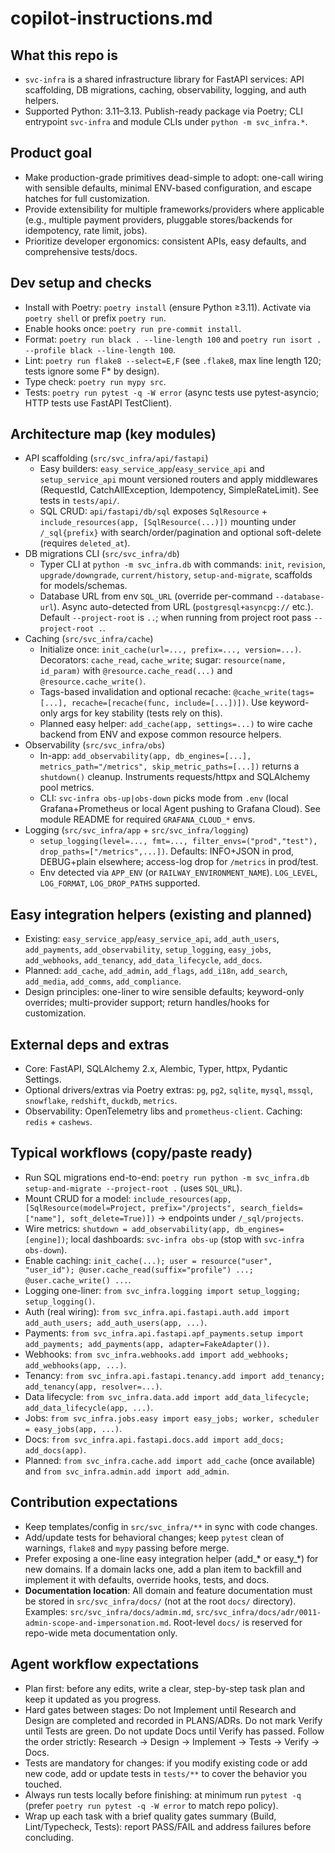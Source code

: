 # copilot-instructions.md

## What this repo is
- `svc-infra` is a shared infrastructure library for FastAPI services: API scaffolding, DB migrations, caching, observability, logging, and auth helpers.
- Supported Python: 3.11–3.13. Publish-ready package via Poetry; CLI entrypoint `svc-infra` and module CLIs under `python -m svc_infra.*`.

## Product goal
- Make production-grade primitives dead-simple to adopt: one-call wiring with sensible defaults, minimal ENV-based configuration, and escape hatches for full customization.
- Provide extensibility for multiple frameworks/providers where applicable (e.g., multiple payment providers, pluggable stores/backends for idempotency, rate limit, jobs).
- Prioritize developer ergonomics: consistent APIs, easy defaults, and comprehensive tests/docs.

## Dev setup and checks
- Install with Poetry: `poetry install` (ensure Python ≥3.11). Activate via `poetry shell` or prefix `poetry run`.
- Enable hooks once: `poetry run pre-commit install`.
- Format: `poetry run black . --line-length 100` and `poetry run isort . --profile black --line-length 100`.
- Lint: `poetry run flake8 --select=E,F` (see `.flake8`, max line length 120; tests ignore some F* by design).
- Type check: `poetry run mypy src`.
- Tests: `poetry run pytest -q -W error` (async tests use pytest-asyncio; HTTP tests use FastAPI TestClient).

## Architecture map (key modules)
- API scaffolding (`src/svc_infra/api/fastapi`)
	- Easy builders: `easy_service_app`/`easy_service_api` and `setup_service_api` mount versioned routers and apply middlewares (RequestId, CatchAllException, Idempotency, SimpleRateLimit). See tests in `tests/api/`.
	- SQL CRUD: `api/fastapi/db/sql` exposes `SqlResource` + `include_resources(app, [SqlResource(...)])` mounting under `/_sql{prefix}` with search/order/pagination and optional soft-delete (requires `deleted_at`).
- DB migrations CLI (`src/svc_infra/db`)
	- Typer CLI at `python -m svc_infra.db` with commands: `init`, `revision`, `upgrade/downgrade`, `current/history`, `setup-and-migrate`, scaffolds for models/schemas.
	- Database URL from env `SQL_URL` (override per-command `--database-url`). Async auto-detected from URL (`postgresql+asyncpg://` etc.). Default `--project-root` is `..`; when running from project root pass `--project-root .`.
- Caching (`src/svc_infra/cache`)
	- Initialize once: `init_cache(url=..., prefix=..., version=...)`. Decorators: `cache_read`, `cache_write`; sugar: `resource(name, id_param)` with `@resource.cache_read(...)` and `@resource.cache_write()`.
	- Tags-based invalidation and optional recache: `@cache_write(tags=[...], recache=[recache(func, include=[...])])`. Use keyword-only args for key stability (tests rely on this).
	- Planned easy helper: `add_cache(app, settings=...)` to wire cache backend from ENV and expose common resource helpers.
- Observability (`src/svc_infra/obs`)
	- In-app: `add_observability(app, db_engines=[...], metrics_path="/metrics", skip_metric_paths=[...])` returns a `shutdown()` cleanup. Instruments requests/httpx and SQLAlchemy pool metrics.
	- CLI: `svc-infra obs-up|obs-down` picks mode from `.env` (local Grafana+Prometheus or local Agent pushing to Grafana Cloud). See module README for required `GRAFANA_CLOUD_*` envs.
- Logging (`src/svc_infra/app` + `src/svc_infra/logging`)
	- `setup_logging(level=..., fmt=..., filter_envs=("prod","test"), drop_paths=["/metrics",...])`. Defaults: INFO+JSON in prod, DEBUG+plain elsewhere; access-log drop for `/metrics` in prod/test.
	- Env detected via `APP_ENV` (or `RAILWAY_ENVIRONMENT_NAME`). `LOG_LEVEL`, `LOG_FORMAT`, `LOG_DROP_PATHS` supported.

## Easy integration helpers (existing and planned)
- Existing: `easy_service_app`/`easy_service_api`, `add_auth_users`, `add_payments`, `add_observability`, `setup_logging`, `easy_jobs`, `add_webhooks`, `add_tenancy`, `add_data_lifecycle`, `add_docs`.
- Planned: `add_cache`, `add_admin`, `add_flags`, `add_i18n`, `add_search`, `add_media`, `add_comms`, `add_compliance`.
- Design principles: one-liner to wire sensible defaults; keyword-only overrides; multi-provider support; return handles/hooks for customization.

## External deps and extras
- Core: FastAPI, SQLAlchemy 2.x, Alembic, Typer, httpx, Pydantic Settings.
- Optional drivers/extras via Poetry extras: `pg`, `pg2`, `sqlite`, `mysql`, `mssql`, `snowflake`, `redshift`, `duckdb`, `metrics`.
- Observability: OpenTelemetry libs and `prometheus-client`. Caching: `redis` + `cashews`.

## Typical workflows (copy/paste ready)
- Run SQL migrations end-to-end: `poetry run python -m svc_infra.db setup-and-migrate --project-root .` (uses `SQL_URL`).
- Mount CRUD for a model: `include_resources(app, [SqlResource(model=Project, prefix="/projects", search_fields=["name"], soft_delete=True)])` → endpoints under `/_sql/projects`.
- Wire metrics: `shutdown = add_observability(app, db_engines=[engine])`; local dashboards: `svc-infra obs-up` (stop with `svc-infra obs-down`).
- Enable caching: `init_cache(...); user = resource("user", "user_id"); @user.cache_read(suffix="profile") ...; @user.cache_write() ...`.
- Logging one-liner: `from svc_infra.logging import setup_logging; setup_logging()`.
- Auth (real wiring): `from svc_infra.api.fastapi.auth.add import add_auth_users; add_auth_users(app, ...)`.
- Payments: `from svc_infra.api.fastapi.apf_payments.setup import add_payments; add_payments(app, adapter=FakeAdapter())`.
- Webhooks: `from svc_infra.webhooks.add import add_webhooks; add_webhooks(app, ...)`.
- Tenancy: `from svc_infra.api.fastapi.tenancy.add import add_tenancy; add_tenancy(app, resolver=...)`.
- Data lifecycle: `from svc_infra.data.add import add_data_lifecycle; add_data_lifecycle(app, ...)`.
- Jobs: `from svc_infra.jobs.easy import easy_jobs; worker, scheduler = easy_jobs(app, ...)`.
- Docs: `from svc_infra.api.fastapi.docs.add import add_docs; add_docs(app)`.
- Planned: `from svc_infra.cache.add import add_cache` (once available) and `from svc_infra.admin.add import add_admin`.

## Contribution expectations
- Keep templates/config in `src/svc_infra/**` in sync with code changes.
- Add/update tests for behavioral changes; keep `pytest` clean of warnings, `flake8` and `mypy` passing before merge.
- Prefer exposing a one-line easy integration helper (add_* or easy_*) for new domains. If a domain lacks one, add a plan item to backfill and implement it with defaults, override hooks, tests, and docs.
- **Documentation location**: All domain and feature documentation must be stored in `src/svc_infra/docs/` (not at the root `docs/` directory). Examples: `src/svc_infra/docs/admin.md`, `src/svc_infra/docs/adr/0011-admin-scope-and-impersonation.md`. Root-level `docs/` is reserved for repo-wide meta documentation only.

## Agent workflow expectations
- Plan first: before any edits, write a clear, step-by-step task plan and keep it updated as you progress.
- Hard gates between stages: Do not Implement until Research and Design are completed and recorded in PLANS/ADRs. Do not mark Verify until Tests are green. Do not update Docs until Verify has passed. Follow the order strictly: Research → Design → Implement → Tests → Verify → Docs.
- Tests are mandatory for changes: if you modify existing code or add new code, add or update tests in `tests/**` to cover the behavior you touched.
- Always run tests locally before finishing: at minimum run `pytest -q` (prefer `poetry run pytest -q -W error` to match repo policy).
- Wrap up each task with a brief quality gates summary (Build, Lint/Typecheck, Tests): report PASS/FAIL and address failures before concluding.
